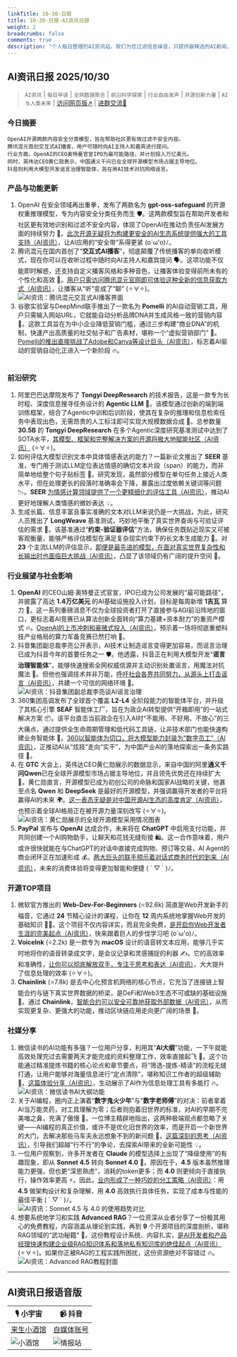 ```yaml
---
linkTitle: 10-30-日报
title: 10-30-日报-AI资讯日报
weight: 2
breadcrumbs: false
comments: true
description: "个人每日整理的AI资讯站。我们为您过滤信息噪音，只提供最精选的AI新闻、最实用的AI工具与AI教程，助您高效获取人工智能领域的前沿动态"
---
```


## AI资讯日报 2025/10/30

>  `AI资讯` | `每日早读` | `全网数据聚合` | `前沿科学探索` | `行业自由发声` | `开源创新力量` | `AI与人类未来` | [访问网页版↗️](https://ai.hubtoday.app/) | [进群交流🤙](https://source.hubtoday.app/logo/wechat-qun.jpg)



### **今日摘要**

```
OpenAI开源两款内容安全分类模型，旨在帮助社区更有效过滤不安全内容。
腾讯混元首创交互式AI播客，用户可随时向AI主持人和嘉宾进行提问。
行业方面，OpenAI的CEO奥特曼官宣IPO为最可能路径，并计划投入万亿美元。
同时，英伟达CEO黄仁勋表示，中国通义千问已在全球开源模型市场占据主导地位。
抖音则利用大模型开发谣言治理智能体，旨在用AI技术对抗网络谣言。
```

### 产品与功能更新
1.  OpenAI 在安全领域再出重拳，发布了两款名为 **gpt-oss-safeguard** 的开源权重推理模型，专为内容安全分类任务而生 🛡️。这两款模型旨在帮助开发者和社区更有效地识别和过滤不安全内容，体现了OpenAI在推动负责任AI发展方面的持续努力 💪。[此次开源无疑将为构建更安全的AI生态系统提供强大的工具支持（AI资讯）](https://openai.com/index/introducing-gpt-oss-safeguard/)，让AI应用的“安全带”系得更紧 (o´ω'o)ﾉ。
2.  腾讯混元在国内首创了“**交互式AI播客**”，彻底颠覆了传统播客的单向收听模式，现在你可以在收听过程中随时向AI主持人和嘉宾提问 🗣️。这项功能不仅能即时解惑，还支持自定义播客风格和多种音色，让播客体验变得前所未有的个性化和高效 🚀。[用户只需访问腾讯混元官网即可体验这种全新的信息获取方式（AI资讯）](https://www.aibase.com/zh/news/22353)，让播客从“听”变成了“聊” (✧∀✧)。<br/>![AI资讯：腾讯混元交互式AI播客界面](https://source.hubtoday.app/images/2025/10/news_01k8r6h2b5f9prwenenawmmsbz.avif)<br/>
3.  谷歌实验室与DeepMind联手推出了一款名为 **Pomelli** 的AI自动营销工具，用户只需输入网站URL，它就能自动分析品牌DNA并生成风格一致的营销内容 🎨。这款工具旨在为中小企业降低营销门槛，通过三步构建“商业DNA”的机制，快速产出高质量的社交帖子和广告素材，堪称一个“虚拟营销部门” 🏢。[Pomelli的推出直接挑战了Adobe和Canva等设计巨头（AI资讯）](https://labs.google.com/u/0/pomelli/about/)，标志着AI驱动的营销自动化正进入一个新阶段 🔥。<br/></video><br/>

### 前沿研究
1.  阿里巴巴达摩院发布了 **Tongyi DeepResearch** 的技术报告，这是一款专为长时程、深度信息搜寻任务设计的 **Agentic LLM** 🧠。该模型通过创新的端到端训练框架，结合了Agentic中训和后训阶段，使其在复杂的推理和信息检索任务中表现出色，无需昂贵的人工标注即可实现大规模数据合成 🚀。总参数量 **30.5B** 的 **Tongyi DeepResearch** 在多个Agentic深度研究基准测试中达到了SOTA水平，[其模型、框架和完整解决方案的开源将极大地赋能社区（AI资讯）](https://arxiv.org/abs/2510.24701) (✧∀✧)。
2.  如何评估大模型识别文本中具体情感表达的能力？一篇新论文推出了 **SEER** 基准，专门用于测试LLM定位表达情感的确切文本片段（span）的能力，而非简单地给整个句子贴标签 🧐。研究发现，虽然部分模型在单句任务上接近人类水平，但在处理更长的段落时准确率会下降，暴露出过度依赖关键词等问题 📉。**SEER** [为情感计算领域提供了一个更精细化的评估工具（AI资讯）](https://arxiv.org/abs/2510.03490)，推动AI更好地理解人类情感的微妙表达 💡。
3.  生成长篇、信息丰富且事实准确的文本对LLM来说仍是一大挑战，为此，研究人员推出了 **LongWeave** 基准测试，巧妙地平衡了真实世界查询与可验证评估的需求 📝。该基准通过“**约束-验证器评估**”方法，确保任务既贴近现实又可被客观衡量，能够严格评估模型在满足复杂现实约束下的长文本生成能力 🦾。对 **23** 个主流LLM的评估显示，[即便是最先进的模型，在面对真实世界复杂性和长输出时也面临巨大挑战（AI资讯）](https://arxiv.org/abs/2510.24345)，凸显了该领域仍有广阔的提升空间 🤔。

### 行业展望与社会影响
1.  **OpenAI** 的CEO山姆·奥特曼正式官宣，IPO已成为公司发展的“最可能路径”，并披露了高达 **1.4万亿美元** 的AI基础设施投入计划，目标是每周新增 **1吉瓦** 算力 🤯。这一系列重磅消息不仅为全球投资者打开了直接参与AGI前沿阵地的窗口，更标志着AI竞赛已从算法创新全面转向“算力基建+资本耐力”的重资产模式 🔥。[OpenAI的上市冲刺和豪赌式投入（AI资讯）](https://www.aibase.com/zh/news/22324)，预示着一场将彻底重塑科技产业格局的算力军备竞赛已然打响 🚀。
2.  抖音集团副总裁李亮公开表示，AI技术让制造谣言变得更加容易，而谣言治理已成为抖音今年的首要任务之一 🛡️。他透露，抖音正在利用大模型开发“**谣言治理智能体**”，能够快速搜索全网权威信源并主动识别处置谣言，用魔法对抗魔法 🧙。但他也强调技术并非万能，[呼吁社会各界共同努力，从源头上打击谣言（AI资讯）](https://www.aibase.com/zh/news/22344)，共建一个可信的网络环境 🤝。<br/>![AI资讯：抖音集团副总裁李亮谈AI谣言治理](https://source.hubtoday.app/images/2025/10/news_01k8r6h4yjedb8rcbpgzkwq3a9.avif)<br/>
3.  360集团高调发布了全球首个覆盖 **L2-L4** 全阶段能力的智能体平台，并升级了其核心引擎 **SEAF** 智能体工厂，旨在为政企AI转型提供“开箱即用”的一站式解决方案 📦。该平台直击当前政企在引入AI时“不能用、不好用、不放心”的三大痛点，通过提供全生命周期管理和低代码工具链，让非技术部门也能快速构建业务智能体 🏢。[360以智能体为切口，将大模型能力封装为“数字员工”（AI资讯）](https://www.aibase.com/zh/news/22338)，正推动AI从“炫技”走向“实干”，为中国产业AI的落地探索出一条务实路径 🚀。
4.  在 **GTC** 大会上，英伟达CEO黄仁勋展示的数据显示，来自中国的阿里**通义千问Qwen**已在全球开源模型市场占据主导地位，并且领先优势还在持续扩大 🥇。黄仁勋直言，开源模型已成为初创公司的命脉和国家AI战略的关键，他甚至点名 **Qwen** 和 **DeepSeek** 是最好的开源模型，并强调赢得开发者的平台将赢得AI的未来 🌍。[这一表态无疑是对中国开源AI生态的高度肯定（AI资讯）](https://m.okjike.com/originalPosts/6901d8f1d9abb9785d030dda)，也预示着全球AI格局正在被开源力量深刻改写 (✧∀✧)。<br/>![AI资讯：黄仁勋展示的全球开源模型采用情况图表](https://source.hubtoday.app/images/2025/10/news_01k8r6h8kve8qvyb4y633gvp2z.avif)<br/>
5.  **PayPal** 宣布与 **OpenAI** 达成合作，未来将在 **ChatGPT** 中启用支付功能，并共同创建一个AI购物助手，让聊天和花钱无缝衔接 🛍️。这一合作意味着，用户或许很快就能在与ChatGPT的对话中直接完成购物、预订等交易，AI Agent的商业闭环正在加速形成 💰。[两大巨头的联手预示着对话式商务时代的到来（AI资讯）](https://www.reddit.com/r/artificial/comments/1oibje9/paypal_strikes_deal_to_enable_payments_in_chatgpt/)，未来的消费体验将变得更加智能和便捷 ( ´ ▽ ` )ﾉ。

### 开源TOP项目
1.  微软官方推出的 **Web-Dev-For-Beginners** (⭐92.6k) 简直是Web开发新手的福音，它通过 **24** 节精心设计的课程，让你在 **12** 周内系统地掌握Web开发的基础知识 👨‍💻。这个项目不仅内容详实，而且完全免费，[是开启你Web开发者生涯的完美起点（AI资讯）](https://github.com/microsoft/Web-Dev-For-Beginners)，快来跟着巨人的步伐学习吧 (o´ω'o)ﾉ。
2.  **VoiceInk** (⭐2.2k) 是一款专为 **macOS** 设计的语音转文本应用，能够几乎实时地将你的语音转录成文字，是会议记录和灵感捕捉的利器 ✍️。它的高效率和准确性，[让你可以彻底解放双手，专注于思考和表达（AI资讯）](https://github.com/Beingpax/VoiceInk)，大大提升了信息处理的效率 (✧∀✧)。
3.  **Chainlink** (⭐7.8k) 是去中心化预言机网络的核心节点，它充当了连接链上智能合约与链下真实世界数据的桥梁，是DeFi和Web3生态不可或缺的基础设施 🔗。通过 **Chainlink**，[智能合约可以安全可靠地获取外部数据（AI资讯）](https://github.com/smartcontractkit/chainlink)，从而实现更复杂、更强大的功能，推动区块链应用走向更广阔的场景 🚀。

### 社媒分享
1.  微信读书的AI功能有多强？一位用户分享，利用其“**AI大纲**”功能，一下午就能高效处理完过去需要两天才能完成的资料整理工作，效率直接起飞 🚀。这个功能通过精准提炼书籍的核心论点和章节要点，将“筛选-提炼-精读”的流程无缝打通，让用户能够对海量信息进行“定点清除”，堪称知识工作者的超级辅助 🧠。[这篇体验分享（AI资讯）](https://m.okjike.com/originalPosts/6901d83eaa1240785ff8bb44)，生动展示了AI作为信息处理工具有多能打 🔥。<br/>![AI资讯：微信读书AI大纲功能](https://source.hubtoday.app/images/2025/10/news_01k8r6hbejf8jv8wvkc7g2szwv.avif)<br/>
2.  关于AI编程，圈内正上演着“**数字鬼火少年**”与“**数字老师傅**”的对决：前者拿着AI当万能灵药，对工具理解为零；后者则抱着旧世界的标准，对AI的早期不完美嗤之鼻，充满了傲慢 🧐。一位博主精辟地指出，这两种极端观点都忽略了关键——AI编程的真正价值，或许不是优化旧世界的效率，而是开启一个新世界的大门，去解决那些马车夫永远想象不到的新问题 🚪。[这篇深刻的思考（AI资讯）](https://x.com/JamesGoong/status/1983451948209816034)，引导我们超越“行不行”的争论，去探索AI带来的全新可能性 💡。
3.  一位用户观察到，许多开发者在 **Claude** 的模型选择上出现了“降级使用”的有趣现象，即从 **Sonnet 4.5** 转向 **Sonnet 4.0** 🤔。原因在于，**4.5** 版本虽然推理能力更强，但也更“深思熟虑”，消耗的token更多；而 **4.0** 则更倾向于直接执行，操作效率更高 ⚡。因此，[业内形成了一种巧妙的分工策略（AI资讯）](https://m.okjike.com/originalPosts/6901fab77b82c247aa3c5c39)：用 **4.5** 做架构设计和复杂理解，用 **4.0** 高效执行具体任务，实现了成本与性能的最佳平衡 ( ´ ▽ ` )ﾉ。<br/>![AI资讯：Sonnet 4.5 与 4.0 的使用趋势对比](https://source.hubtoday.app/images/2025/10/news_01k8r6he4aec3ba3t3k39ypf6e.avif)<br/>
4.  想要系统地学习和实践 **Advanced RAG**？一位资深从业者分享了一份极其用心的免费教程，内容涵盖从理论到实践，再到 **9** 个开源项目的深度剖析，堪称RAG领域的“武功秘籍” 📖。这份教程设计系统、内容扎实，[是AI开发者和产品经理快速构建企业级RAG知识体系和落地私有知识库的绝佳起点（AI资讯）](https://rag.deeptoai.com) (✧∀✧)。如果你正被RAG的工程实践所困扰，这份资源绝对不容错过 🔥。<br/>![AI资讯：Advanced RAG教程封面](https://source.hubtoday.app/images/2025/10/news_01k8r6hhcpe65agk54mnm3wm58.avif)<br/>




---

## **AI资讯日报语音版**

| 🎙️ **小宇宙** | 📹 **抖音** |
| --- | --- |
| [来生小酒馆](https://www.xiaoyuzhoufm.com/podcast/683c62b7c1ca9cf575a5030e)  |   [自媒体账号](https://www.douyin.com/user/MS4wLjABAAAAwpwqPQlu38sO38VyWgw9ZjDEnN4bMR5j8x111UxpseHR9DpB6-CveI5KRXOWuFwG)|
| ![小酒馆](https://source.hubtoday.app/logo/f959f7984e9163fc50d3941d79a7f262.md.png) | ![情报站](https://source.hubtoday.app/logo/7fc30805eeb831e1e2baa3a240683ca3.md.png) |



